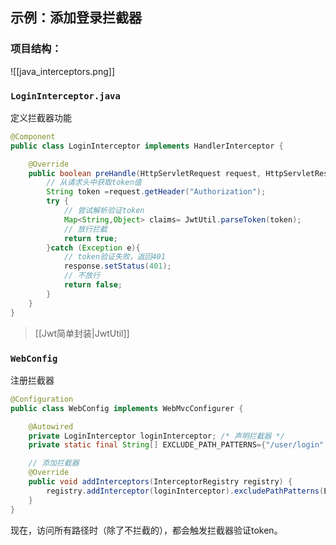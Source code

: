 ## 示例：添加登录拦截器

### 项目结构：

![[java_interceptors.png]]

### `LoginInterceptor.java`

定义拦截器功能
```java
@Component
public class LoginInterceptor implements HandlerInterceptor {

    @Override
    public boolean preHandle(HttpServletRequest request, HttpServletResponse response, Object handler) throws Exception {
	    // 从请求头中获取token值
        String token =request.getHeader("Authorization");
        try {
	        // 尝试解析验证token
            Map<String,Object> claims= JwtUtil.parseToken(token);
            // 放行拦截
            return true;
        }catch (Exception e){
	        // token验证失败，返回401
            response.setStatus(401);
            // 不放行
            return false;
        }
    }
}
```

>[[Jwt简单封装|JwtUtil]]

### `WebConfig`

注册拦截器
```java
@Configuration
public class WebConfig implements WebMvcConfigurer {

    @Autowired
	private LoginInterceptor loginInterceptor; /* 声明拦截器 */
    private static final String[] EXCLUDE_PATH_PATTERNS={"/user/login","/user/register"}; /* 不拦截的路径 */

	// 添加拦截器
    @Override
    public void addInterceptors(InterceptorRegistry registry) {
        registry.addInterceptor(loginInterceptor).excludePathPatterns(EXCLUDE_PATH_PATTERNS);
    }
}
```

现在，访问所有路径时（除了不拦截的），都会触发拦截器验证token。

